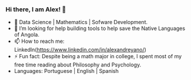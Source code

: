 ### Hi there, I am Alex! 👋

- 🔭 Data Science | Mathematics | Sofware Development.
- 🤔 I’m looking for help building tools to help save the Native Languages of Angola.
- 📫 How to reach me: LinkedIn(https://www.linkedin.com/in/alexandreyano/)
- ⚡ Fun fact: Despite being a math major in college, I spent most of my free time reading about Philosophy and Psychology.
- Languages: Portuguese | English | Spanish
